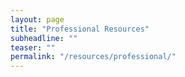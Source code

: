 ```yaml
---
layout: page
title: "Professional Resources"
subheadline: ""
teaser: ""
permalink: "/resources/professional/"
---
```

